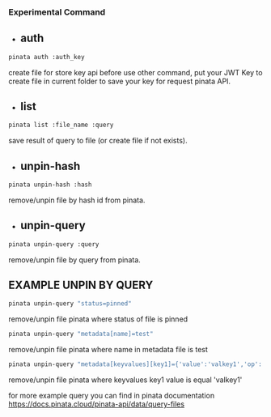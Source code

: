 ### Experimental Command
 - ## auth
  ```bash
  pinata auth :auth_key
  ```
  create file for store key api before use other command, put your JWT Key to create file in current folder to save your key for request pinata API.
 - ## list
  ```bash
  pinata list :file_name :query
  ```
  save result of query to file (or create file if not exists).
 - ## unpin-hash
  ```bash
  pinata unpin-hash :hash
  ```
  remove/unpin file by hash id from pinata.
 - ## unpin-query
  ```bash
  pinata unpin-query :query
  ```
  remove/unpin file by query from pinata.

## EXAMPLE UNPIN BY QUERY

```bash
pinata unpin-query "status=pinned"
```
remove/unpin file pinata where status of file is pinned

```bash
pinata unpin-query "metadata[name]=test"
```
remove/unpin file pinata where name in metadata file is test

```bash
pinata unpin-query "metadata[keyvalues][key1]={'value':'valkey1','op':'eq'}"
```
remove/unpin file pinata where keyvalues key1 value is equal 'valkey1'

for more example query you can find in pinata documentation https://docs.pinata.cloud/pinata-api/data/query-files
